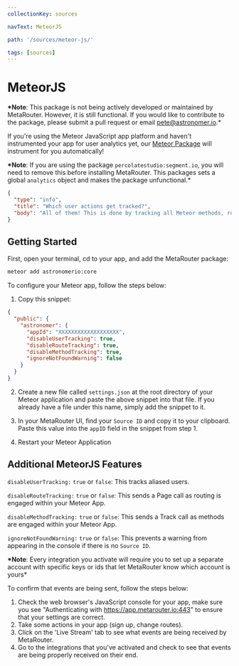 ```yaml
---
collectionKey: sources

navText: MeteorJS

path: '/sources/meteor-js/'

tags: [sources]
---
```


# MeteorJS

**\*Note**: This package is not being actively developed or maintained by MetaRouter. However, it is still functional. If you would like to contribute to the package, please submit a pull request or email pete@astronomer.io.\*

If you're using the Meteor JavaScript app platform and haven't instrumented your app for user analytics yet, our [Meteor Package](https://atmospherejs.com/astronomerio/core) will instrument for you automatically!

**\*Note**: If you are using the package `percolatestudio:segment.io`, you will need to remove this before installing MetaRouter. This packages sets a global `analytics` object and makes the package unfunctional.\*

```json
{
  "type": "info",
  "title": "Which user actions get tracked?",
  "body": "All of them! This is done by tracking all Meteor methods, route changes (flow-router and iron-router), and insertions into minimongo."
}
```

## Getting Started

First, open your terminal, cd to your app, and add the MetaRouter package:

```bash
meteor add astronomerio:core
```

To configure your Meteor app, follow the steps below:

1. Copy this snippet:

```json
{
  "public": {
    "astronomer": {
      "appId": "XXXXXXXXXXXXXXXXXXX",
      "disableUserTracking": true,
      "disableRouteTracking": true,
      "disableMethodTracking": true,
      "ignoreNotFoundWarning": false
    }
  }
}
```

2. Create a new file called `settings.json` at the root directory of your Meteor application and paste the above snippet into that file. If you already have a file under this name, simply add the snippet to it.

3. In your MetaRouter UI, find your `Source ID` and copy it to your clipboard. Paste this value into the `appID` field in the snippet from step 1.

4. Restart your Meteor Application

## Additional MeteorJS Features

`disableUserTracking:` `true` or `false`: This tracks aliased users.

`disableRouteTracking:` `true` or `false`: This sends a Page call as routing is engaged within your Meteor App.

`disableMethodTracking:` `true` or `false`: This sends a Track call as methods are engaged within your Meteor App.

`ignoreNotFoundWarning:` `true` or `false`: This prevents a warning from appearing in the console if there is no `Source ID`.

**\*Note**: Every integration you activate will require you to set up a separate account with specific keys or ids that let MetaRouter know which account is yours\*

To confirm that events are being sent, follow the steps below:

1. Check the web browser's JavaScript console for your app, make sure you see "Authenticating with https://app.metarouter.io:443" to ensure that your settings are correct.
2. Take some actions in your app (sign up, change routes).
3. Click on the 'Live Stream' tab to see what events are being received by MetaRouter.
4. Go to the integrations that you've activated and check to see that events are being properly received on their end.
